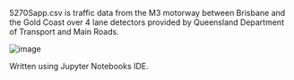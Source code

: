 5270Sapp.csv is traffic data from the M3 motorway between Brisbane and the Gold Coast over 4 lane detectors provided by Queensland Department of Transport and Main Roads.

![image](https://github.com/kilustifik/BNE-GC_RoadData/assets/147692836/b1e00642-1d91-4261-bd68-2c4420c9f193)


Written using Jupyter Notebooks IDE.
